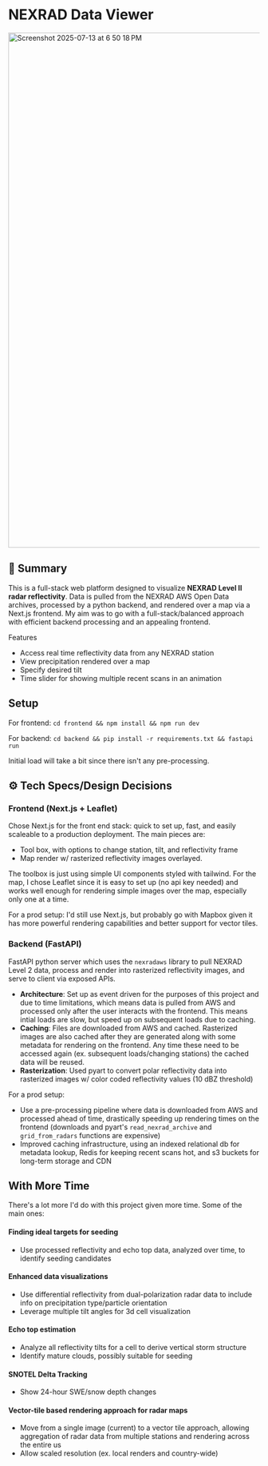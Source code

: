 # NEXRAD Data Viewer

<img width="1793" height="1031" alt="Screenshot 2025-07-13 at 6 50 18 PM" src="https://github.com/user-attachments/assets/ac88437b-700b-41d1-b6be-1cb582fea4d9" />


## 🧭 Summary

This is a full-stack web platform designed to visualize **NEXRAD Level II radar reflectivity**. Data is pulled from the NEXRAD AWS Open Data archives, processed by a python backend, and rendered over a map via a Next.js frontend. My aim was to go with a full-stack/balanced approach with efficient backend processing and an appealing frontend.

Features
- Access real time reflectivity data from any NEXRAD station
- View precipitation rendered over a map
- Specify desired tilt
- Time slider for showing multiple recent scans in an animation

## Setup
For frontend: `cd frontend && npm install && npm run dev`

For backend: `cd backend && pip install -r requirements.txt && fastapi run`

Initial load will take a bit since there isn't any pre-processing.

## ⚙️ Tech Specs/Design Decisions

### Frontend (Next.js + Leaflet)
Chose Next.js for the front end stack: quick to set up, fast, and easily scaleable to a production deployment. The main pieces are:
- Tool box, with options to change station, tilt, and reflectivity frame
- Map render w/ rasterized reflectivity images overlayed.

The toolbox is just using simple UI components styled with tailwind. For the map, I chose Leaflet since it is easy to set up (no api key needed) and works well enough for rendering simple images over the map, especially only one at a time. 

For a prod setup: I'd still use Next.js, but probably go with Mapbox given it has more powerful rendering capabilities and better support for vector tiles. 



### Backend (FastAPI)
FastAPI python server which uses the `nexradaws` library to pull NEXRAD Level 2 data, process and render into rasterized reflectivity images, and serve to client via exposed APIs.
- **Architecture**: Set up as event driven for the purposes of this project and due to time limitations, which means data is pulled from AWS and processed only after the user interacts with the frontend. This means intial loads are slow, but speed up on subsequent loads due to caching.
- **Caching**: Files are downloaded from AWS and cached. Rasterized images are also cached after they are generated along with some metadata for rendering on the frontend. Any time these need to be accessed again (ex. subsequent loads/changing stations) the cached data will be reused.
- **Rasterization**: Used pyart to convert polar reflectivity data into rasterized images w/ color coded reflectivity values (10 dBZ threshold)

For a prod setup:
- Use a pre-processing pipeline where data is downloaded from AWS and processed ahead of time, drastically speeding up rendering times on the frontend (downloads and pyart's `read_nexrad_archive` and `grid_from_radars` functions are expensive)
- Improved caching infrastructure, using an indexed relational db for metadata lookup, Redis for keeping recent scans hot, and s3 buckets for long-term storage and CDN


## With More Time

There's a lot more I'd do with this project given more time. Some of the main ones:

#### Finding ideal targets for seeding
- Use processed reflectivity and echo top data, analyzed over time, to identify seeding candidates

#### Enhanced data visualizations
- Use differential reflectivity from dual-polarization radar data to include info on precipitation type/particle orientation
- Leverage multiple tilt angles for 3d cell visualization

#### Echo top estimation
- Analyze all reflectivity tilts for a cell to derive vertical storm structure
- Identify mature clouds, possibly suitable for seeding

#### SNOTEL Delta Tracking
- Show 24-hour SWE/snow depth changes

#### Vector-tile based rendering approach for radar maps
- Move from a single image (current) to a vector tile approach, allowing aggregation of radar data from multiple stations and rendering across the entire us
- Allow scaled resolution (ex. local renders and country-wide)
